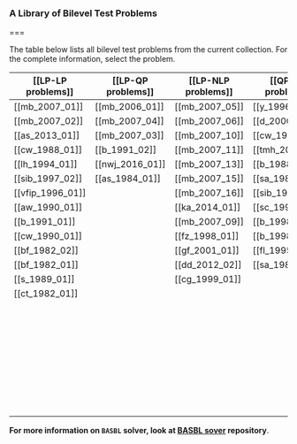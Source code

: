 ### A Library of Bilevel Test Problems
===

The table below lists all bilevel test problems from the current collection. For the complete information, select the problem.

[[LP-LP problems]] | [[LP-QP problems]] | [[LP-NLP problems]] | [[QP-QP problems]] | [[NLP-NLP problems]] |
------------------ | ------------------ | ------------------- | ------------------ | -------------------- |
[[mb_2007_01]]     | [[mb_2006_01]]     | [[mb_2007_05]]      | [[y_1996_02]]      | [[b_1998_04]]        |
[[mb_2007_02]]     | [[mb_2007_04]]     | [[mb_2007_06]]      | [[d_2000_01]]      | [[b_1998_05]]        |
[[as_2013_01]]     | [[mb_2007_03]]     | [[mb_2007_10]]      | [[cw_1990_02]]     | [[lmp_1987_01]]      |
[[cw_1988_01]]     | [[b_1991_02]]      | [[mb_2007_11]]      | [[tmh_2007_01]]    | [[mb_2007_12]]       |
[[lh_1994_01]]     | [[nwj_2016_01]]    | [[mb_2007_13]]      | [[b_1988_01]]      | [[mb_2007_14]]       |
[[sib_1997_02]]    | [[as_1984_01]]     | [[mb_2007_15]]      | [[sa_1981_01]]     | [[mb_2007_17]]       |
[[vfip_1996_01]]   |                    | [[mb_2007_16]]      | [[sib_1997_01]]    | [[mb_2007_18]]       |
[[aw_1990_01]]     |                    | [[ka_2014_01]]      | [[sc_1998_01]]     | [[mb_2007_19]]       |
[[b_1991_01]]      |                    | [[mb_2007_09]]      | [[b_1998_02]]      | [[mb_2007_20]]       |
[[cw_1990_01]]     |                    | [[fz_1998_01]]      | [[b_1998_03]]      | [[mb_2007_21]]       |
[[bf_1982_02]]     |                    | [[gf_2001_01]]      | [[fl_1995_01]]     | [[mb_2007_23]]       |
[[bf_1982_01]]     |                    | [[dd_2012_02]]      | [[sa_1981_02]]     | [[mb_2007_22]]       |
[[s_1989_01]]      |                    | [[cg_1999_01]]      |                    | [[dd_2012_01]]       |
[[ct_1982_01]]     |                    |                     |                    | [[mb_2007_08]]       |
                   |                    |                     |                    | [[b_1998_07]]        |
                   |                    |                     |                    | [[a_1999_01]]        |
                   |                    |                     |                    | [[mb_2007_24]]       |
                   |                    |                     |                    | [[nwj_2016_02]]      |
                   |                    |                     |                    | [[nwj_2016_04]]      |
                   |                    |                     |                    | [[nwj_2016_03]]      |
                   |                    |                     |                    | [[nwj_2016_05]]      |
                   |                    |                     |                    | [[ka_2014_02]]       |


__For more information on `BASBL` solver, look at [BASBL sover](https://github.com/basblsolver/home) repository__.

